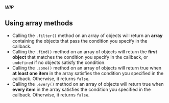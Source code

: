 ***WIP***

## Using array methods
- Calling the `.filter()` method on an array of objects will return an **array** containing the objects that pass the condition you specify in the callback.
- Calling the `.find()` method on an array of objects will return the **first object** that matches the condition you specify in the callback, or `undefined` if no objects satisfy the condition.
- Calling the `.some()` method on an array of objects will return true when **at least one item** in the array satisfies the condition you specified in the callback. Otherwise, it returns `false`.
- Calling the `.every()` method on an array of objects will return true when **every item** in the array satisfies the condition you specified in the callback. Otherwise, it returns `false`.

